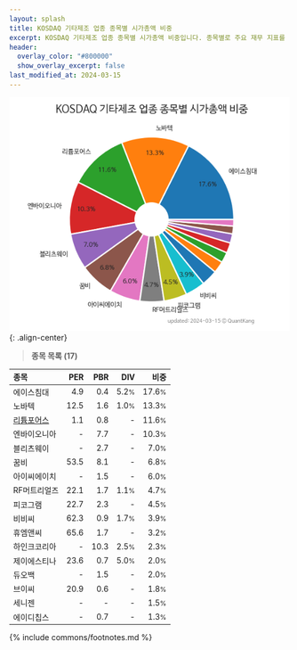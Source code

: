 ```yaml
---
layout: splash
title: KOSDAQ 기타제조 업종 종목별 시가총액 비중
excerpt: KOSDAQ 기타제조 업종 종목별 시가총액 비중입니다. 종목별로 주요 재무 지표를 함께 표시합니다.
header:
  overlay_color: "#800000"
  show_overlay_excerpt: false
last_modified_at: 2024-03-15
---
```



![KOSDAQ 기타제조 업종 종목별 시가총액 비중](/stats/sector/images/kosdaq_업종_기타제조_종목.png){: .align-center}


> **종목 목록 (17)**<a id="list"></a>

| **종목** | **PER** | **PBR** | **DIV** | **비중** |
| :------- | ------: | ------: | ------: | -------: |
| 에이스침대 | 4.9 | 0.4 | 5.2<small>%</small> | 17.6<small>%</small> |
| 노바텍 | 12.5 | 1.6 | 1.0<small>%</small> | 13.3<small>%</small> |
| [리튬포어스](/073570/) | 1.1 | 0.8 | - | 11.6<small>%</small> |
| 엔바이오니아 | - | 7.7 | - | 10.3<small>%</small> |
| 블리츠웨이 | - | 2.7 | - | 7.0<small>%</small> |
| 꿈비 | 53.5 | 8.1 | - | 6.8<small>%</small> |
| 아이씨에이치 | - | 1.5 | - | 6.0<small>%</small> |
| RF머트리얼즈 | 22.1 | 1.7 | 1.1<small>%</small> | 4.7<small>%</small> |
| 피코그램 | 22.7 | 2.3 | - | 4.5<small>%</small> |
| 비비씨 | 62.3 | 0.9 | 1.7<small>%</small> | 3.9<small>%</small> |
| 휴엠앤씨 | 65.6 | 1.7 | - | 3.2<small>%</small> |
| 하인크코리아 | - | 10.3 | 2.5<small>%</small> | 2.3<small>%</small> |
| 제이에스티나 | 23.6 | 0.7 | 5.0<small>%</small> | 2.0<small>%</small> |
| 듀오백 | - | 1.5 | - | 2.0<small>%</small> |
| 브이씨 | 20.9 | 0.6 | - | 1.8<small>%</small> |
| 세니젠 | - | - | - | 1.5<small>%</small> |
| 에이디칩스 | - | 0.7 | - | 1.3<small>%</small> |

{% include commons/footnotes.md %}
